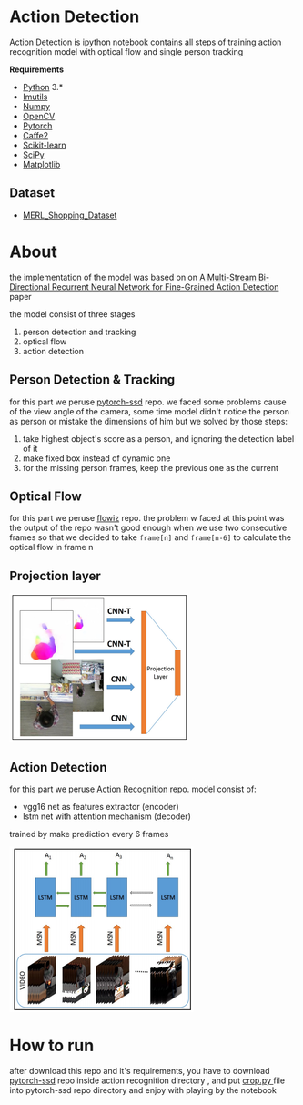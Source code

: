 
# Action Detection 
Action Detection is ipython notebook contains all steps of training action recognition model with optical flow and single person tracking 

****Requirements****
 - [Python](https://www.python.org/) 3.*
 - [Imutils](https://pypi.org/project/imutils/)
 - [Numpy](http://www.numpy.org/)
 - [OpenCV](https://opencv.org/)
 - [Pytorch](https://pytorch.org/)
 - [Caffe2](https://caffe2.ai)
 - [Scikit-learn](https://scikit-learn.org/stable/)
 - [SciPy](https://www.scipy.org)
 - [Matplotlib](https://matplotlib.org)
   
## Dataset
*  [MERL_Shopping_Dataset](ftp://ftp.merl.com/pub/tmarks/MERL_Shopping_Dataset)

# About 
the implementation of the model was based on on [A Multi-Stream Bi-Directional Recurrent Neural Network for Fine-Grained Action Detection](http://www.merl.com/publications/docs/TR2016-080.pdf) paper

the model consist of three stages 

 1. person detection and tracking 
 2. optical flow 
 3. action detection
 
 ## Person Detection & Tracking 
for this part we peruse [pytorch-ssd](https://github.com/qfgaohao/pytorch-ssd) repo.
we faced some problems cause of the view angle of the camera, some time model didn't notice the person as person or mistake the dimensions of him  but we solved by those steps:
 1. take highest object's score as a person, and ignoring the detection label of it
 2. make fixed box instead of dynamic one
 3. for the missing person frames, keep the previous one as the current 

## Optical Flow 
for this part we peruse [flowiz](https://github.com/georgegach/flowiz) repo.
the problem w faced at this point was the output of the repo wasn't good enough when we use two consecutive frames so that we decided to take `frame[n]` and `frame[n-6]` to calculate the optical flow in frame n
## Projection layer
![projection layer](https://github.com/DiaaZiada/action-detection/blob/master/image/Screenshot%20from%202019-11-23%2012-34-00.png)

## Action Detection
for this part we peruse [Action Recognition](https://github.com/eriklindernoren/Action-Recognition) repo.
model consist of:

 - vgg16 net as features extractor (encoder)
 - lstm net with attention mechanism (decoder)
 
 trained by make prediction every 6 frames
 
 ![projection layer](https://github.com/DiaaZiada/action-detection/blob/master/image/Screenshot%20from%202019-11-23%2012-34-22.png)

# How to run
after download this repo and it's requirements, you have to download [pytorch-ssd](https://github.com/qfgaohao/pytorch-ssd) repo inside action recognition directory , and put [crop.py ](https://github.com/DiaaZiada/action-recognition/blob/master/crop.py) file into pytorch-ssd repo directory and enjoy with playing by the notebook 
